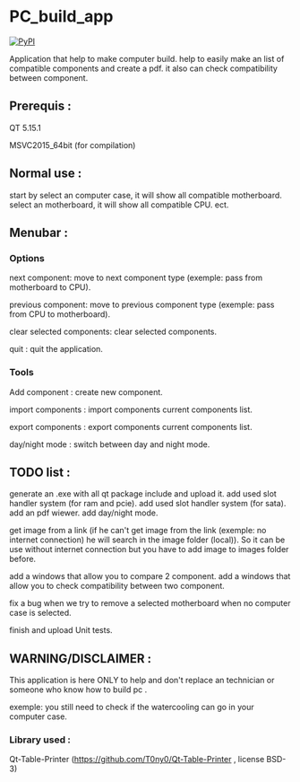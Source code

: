 # PC_build_app

[![PyPI](https://img.shields.io/pypi/l/simplelogging.svg)](https://github.com/gaelfargeas/PC_build_app/blob/master/LICENSE)

Application that help to make computer build.
help to easily make an list of compatible components and create a pdf.
it also can check compatibility between component.

## Prerequis :

QT 5.15.1

MSVC2015_64bit (for compilation)

## Normal use :
start by select an computer case, it will show all compatible motherboard.
select an motherboard, it will show all compatible CPU.
ect.

## Menubar :

### Options

next component: move to next component type (exemple: pass from motherboard to CPU).

previous component: move to previous component type (exemple: pass from CPU to motherboard).

clear selected components: clear selected components.

quit : quit the application.

### Tools

Add component : create new component.

import components : import components current components list.

export components : export components current components list.

day/night mode : switch between day and night mode.


## TODO list :
generate an .exe with all qt package include and upload it.
add used slot handler system (for ram and pcie).
add used slot handler system (for sata).
add an pdf wiewer.
add day/night mode.

get image from a link (if he can't get image from the link (exemple: no internet connection) he will search in the image folder (local)). So it can be use without internet connection but you have to add image to images folder before.

add a windows that allow you to compare 2 component.
add a windows that allow you to check compatibility between two component.

fix a bug when we try to remove a selected motherboard when no computer case is selected.

finish and upload Unit tests.


## WARNING/DISCLAIMER :

This application is here ONLY to help and don't replace an technician or someone who know how to build pc .

exemple: you still need to check if the watercooling can go in your computer case.


### Library used :

Qt-Table-Printer (https://github.com/T0ny0/Qt-Table-Printer , license BSD-3)
